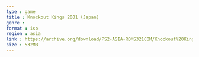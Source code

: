 ```yaml
---
type : game
title : Knockout Kings 2001 (Japan)
genre : 
format : iso
region : asia
link : https://archive.org/download/PS2-ASIA-ROMS321COM/Knockout%20Kings%202001%20%28Japan%29.7z
size : 532MB
---
```

